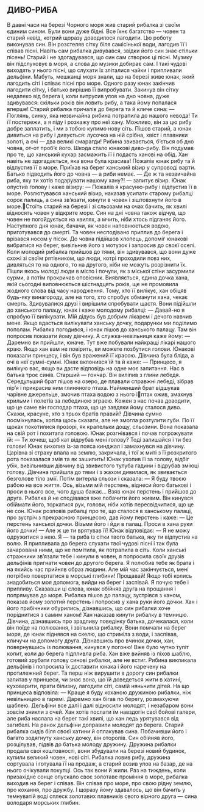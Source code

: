 ## ДИВО-РИБА
В давні часи на березі Чорного моря жив старий рибалка зі своїм єдиним сином. Були вони дуже бідні. Все їхнє багатство — човен та старий невід, котрий щоразу доводилося лагодити. Цю роботу виконував син. Він розстеляв сітку біля самісінької води, лагодив її і співав пісні. Навіть сам рибалка дивувався, звідки його син знає стільки пісень! Старий і не здогадувався, що син сам створює ці пісні. Музику він підслуховує в моря, а слова до музики добирає сам. І такі чудові виходять у нього пісні, що слухати їх зліталися чайки і припливали дельфіни. Мабуть, мешканці моря знали, що на березі живе юнак, який лагодить сіті і співає пісні про море.
Одного разу юнак закінчив лагодити сітку, і батько вирішив її випробувати. Закинув він сітку недалеко від берега і, коли витрусив улов на дно човна, дуже здивувався: скільки років він ловить рибу, а така йому попалася вперше! Старий рибалка причалів до берега та й кличе сина:
— Поглянь, синку, яка незвичайна рибина потрапила до нашого невода! Ти її постережи, а я піду і розкажу про неї хану. Можливо, він за цю рибу добре заплатить, і ми з тобою купимо нову сіть.
Пішов старий, а юнак дивиться на рибу і дивується: лусочка на ній срібна, хвіст і плавники золоті, а очі — два великі смарагди! Рибина звивається, б’ється об дно човна, от-от проб’є його. Шкода стало юнакові диво-рибу. Він подумав про те, що ханський кухар засмажить її і подасть ханові на обід. Хан навіть не здогадається, яка вона була красива! Пожалів юнак рибу та й відпустив її в море.
Приїхав на берег ханський візир у супроводі варти. Батько підводить його до човна — а риби немає.
— Де ж та незвичайна риба, яку ти хотів подарувати нашому хану?! — запитує візир.
Юнак опустив голову і каже візиру:
— Пожалів я красуню-рибу і відпустив її в море.
Розлютувався ханський візир, наказав усипати старому рибалці сорок палиць, а сина зв’язати, кинути в човен і зіштовхнути його в море.Стоїть старий на березі і зі сльозами на очах бачить, як хвилі відносять човен у відкрите море. Син на дні човна також відчув, що човен не погойдується на хвилях, а мчить, ніби хтось підганяє його.
Наступного дня юнак, бачачи, як човен наповнюється водою, приготувався до смерті. Та човен несподівано приплив до берега і врізався носом у пісок. До човна підійшов хлопець, допоміг юнакові вибратися на берег, вивільнив його з мотузок і запросив до своєї оселі.
Коли молодий рибалка прийшов до тями, він здивувався, що вони дуже схожі зі своїм рятівником, що люди, котрі проходили повз них, дивляться то на одного, то на другого, ніби не можуть розрізнити їх.
Пішли якось молоді люди в місто і почули, як з міської стіни засурмили сурми, а потім прокричав оповісник. Виявляється, єдина дочка хана, якій сьогодні виповнюється шістнадцять років, ще не промовила жодного слова від часу народження. Тому, хто її вилікує, хан обіцяв будь-яку винагороду, але на того, хто спробує обманути хана, чекає смерть.
Здивувалися друзі і вирішили спробувати щастя. Вони підійшли до ханського палацу, юнак і каже молодому рибалці:
— Давай-но я спробую її вилікувати. Мій дідусь був добрим лікарем і дечого навчив мене. Якщо вдасться вилікувати ханську дочку, подарунки ми поділимо пополам.
Рибалка погодився, і юнак пішов до ханського палацу. Там він попросив показати йому дівчину. А служка-невільниця каже йому:
— Даремно ви прийшли, юначе. Тут вже побували найкращі лікарі нашого краю. Якщо хан вам не повірить, ви можете позбутися голови.
Юнакові показали принцесу, і він був вражений її красою. Дівчина була бліда, а очі в неї сумні-сумні. Юнак вклонився їй та й каже:
— Принцесо, я вилікую вас, якщо ви дасте відповідь на одне моє запитання. Нас в батька троє синів. Старший — гончар. Він виліпив з глини лебедя. Середульший брат пішов на озеро, де плавали справжні лебеді, зібрав пір’я і прикрасив ним глиняного птаха. Найменший брат відшукав чарівне джерельце, змочив птаха водою з нього іптах ожив, змахнув крильми і полетів за лебединою зграєю. Кожен з нас почав доводити, що це саме він господар птаха, що це завдяки йому сталося диво. Скажи, красуне, хто з трьох братів правий?
Дівчина сумно посміхнулась, хотіла щось сказати, але не змогла розтулити губи. По її щоках покотилися прозорі, як крапельки дощу, сльозини. Вона показала на свій рот і похитала головою. Юнак розгнівався і почав погрожувати їй:
— Ти хочеш, щоб кат відрубав мені голову? Тоді залишайся і ти без голови!
Юнак вихопив із-за пояса кинджал і замахнувся на дівчину. Царівна зі страху впала на землю, закричала, і тої ж миті з її розкритого рота показалася змія та як зашипить! Юнак ухопив її за голову, відбіг убік, вивільнивши дівчину від звивистого тулуба гадини і відрубав зміюці голову.
Дівчина прийшла до тями і з жахом дивилася, як звивається безголове тіло змії. Потім витерла сльози і сказала:
— Я буду твоєю рабою на все життя. Ось, візьми мій перстень, віднеси його батькові і проси в нього все, чого душа бажає...
Взяв юнак перстень і прийшов до друга. Рибалка й не сподівався вже побачити його живим. Він кинувся обіймати його, торкатися рук, голови, ніби хотів пересвідчитися, що це не сон.
Юнак розповів рибалці про те, що сталося в ханському палаці, про зустріч з прекрасною принцесою, дав йому перстень і каже:
— Це перстень ханської дочки. Візьми його і йди в палац. Проси в хана руки його дочки!
— Але ж це ти врятував її!
Юнак відповідає:
— Я не можу одружитися з нею. Я — та риба із сітки твого батька, яку ти відпустив на волю. Я припливала до берега слухати твої чудові пісні і так була зачарована ними, що не помітила, як потрапила в сіть. Коли ханські стражники зв’язали тебе і кинули в човен, я попросила своїх друзів дельфінів пригнати човен до другого берега. Я полюбив тебе як брата і на якийсь час прийняв образ людини. Але мій час закінчується, мені потрібно повертатися в морські глибини! Прощавай! Якщо тобі колись знадобиться моя допомога, вийди на берег і заспівай. Я почую тебе і припливу.
Сказавши ці слова, юнак обійняв друга на прощання і попрямував до моря. Рибалка пішов до палацу, зустрівся з ханом, показав йому золотий перстень і попросив у хана руки його дочки. Хан і його прибічники обурились, дізнавшись, що син рибалки хоче поріднитися з самим ханом! Хан наказав кинути рибалку в темницю.
Дівчина, дізнавшись про зрадливу поведінку батька, дочекалася, коли він поїде на полювання, і звільнила рибалку. Вони помчали на берег моря, де юнак піднявся на скелю, що стриміла з води, і заспівав, кличучи на допомогу друга.
Дізнавшись про вчинок дочки, хан, повернувшись із полювання, кинувся у погоню! Вже було чутно тупіт копит, коли до берега підпливла риба. Хан вже вийняв із піхов шаблю, готовий зрубати голову синові рибалки, але не встиг. Рибина викликала дельфінів і попросила їх доставити юнака і його наречену на протилежний берег. Та перш ніж вирушити в дорогу син рибалки запитав у принцеси, чи знає вона, що їй доведеться жити в хатині, куховарити, прати білизну, лагодити сіті, самій няньчити дітей. На що принцеса відповіла:
— Краще я буду коханою дружиною рибалки, ніж невільницею в гаремі.
Даремно хан бігав по берегу, розмахуючи шаблею. Дельфіни все далі і далі відносили молодят, і незабаром вони зовсім зникли з очей. Хан хотів послати їм навздогін свої бойові галери, але риба наслала на берег такі хвилі, що хан ледь урятувався від загибелі.
На ранок дельфіни доправили молодят до берега. Старий рибалка сидів біля своєї хатини й оплакував сина. Побачивши його і багато зодягнуту ханську дочку, він оторопів. Син обійняв його, розцілував, підвів до батька молоду дружину.
Дружина рибалки продала свої коштовності, вони збудували на березі новий будинок, купили великий човен, нові сіті. Рибалка ловив рибу, дружина сортувала і готувала її на продаж, а старий возив улов на базар, де на нього очікували покупці. Ось так вони й жили.
Раз на тиждень, коли призахідне сонце опускало своє золотаве проміння в море, рибалка виходив на берег і співав.
Він співав про море, про свою рідну землю, про кохання, про дружбу. І щоразу йому здавалось, що він бачить у темнуватій воді сплеск золотавих плавників свого вірного друга — сина володаря морських глибин.
